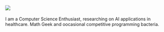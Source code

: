 # <img src="https://user-images.githubusercontent.com/86533772/171502260-0c3aa8e7-e7f5-42b1-a99b-f5c3c21e7097.mp4" bredth="500" length="500">




I am a Computer Science Enthusiast, researching on AI applications in healthcare. Math Geek and oocasional competitive programming bacteria.

